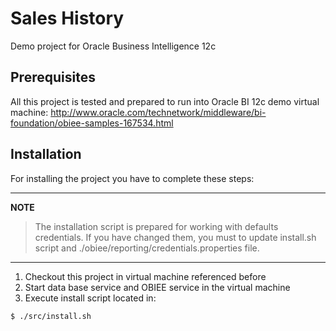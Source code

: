 # Sales History
Demo project for Oracle Business Intelligence 12c

## Prerequisites
All this project is tested and prepared to run into Oracle BI 12c demo virtual machine:
http://www.oracle.com/technetwork/middleware/bi-foundation/obiee-samples-167534.html

## Installation
For installing the project you have to complete these steps:

---
**NOTE**
> The installation script is prepared for working with defaults credentials. If you have changed them, you must to update install.sh script and ./obiee/reporting/credentials.properties file.
---

1. Checkout this project in virtual machine referenced before
2. Start data base service and OBIEE service in the virtual machine
3. Execute install script located in:
```sh
$ ./src/install.sh
```
